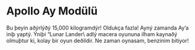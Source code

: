 # Apollo Ay Modülü

Bu þeyin aðýrlýðý 15,000 kilogramdýr! Oldukça fazla! Ayný zamanda Ay’a iniþ
yaptý. Ýniþi “Lunar Lander\ adlý macera oyununa ilham kaynaðý olmuþtur ki, kolay
bir oyun deðildir. Ne zaman oynasam, benzinim bitiyor!
